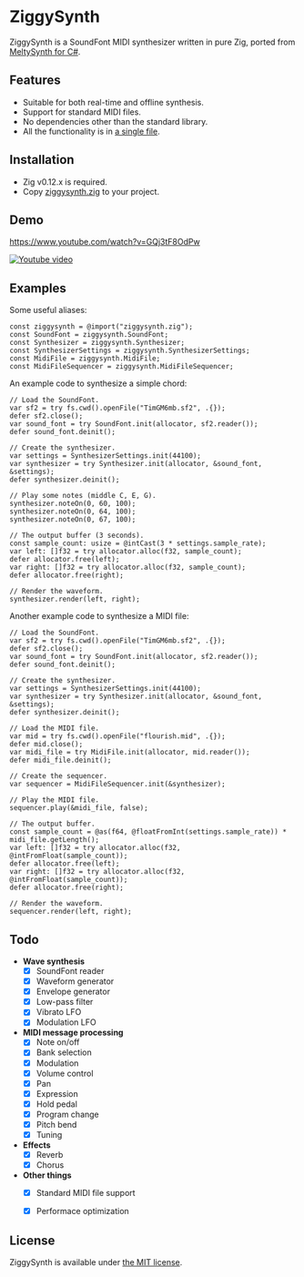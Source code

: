 # ZiggySynth

ZiggySynth is a SoundFont MIDI synthesizer written in pure Zig, ported from [MeltySynth for C#](https://github.com/sinshu/meltysynth).



## Features

* Suitable for both real-time and offline synthesis.
* Support for standard MIDI files.
* No dependencies other than the standard library.
* All the functionality is in [a single file](src/ziggysynth.zig).



## Installation

* Zig v0.12.x is required.
* Copy [ziggysynth.zig](src/ziggysynth.zig) to your project.



## Demo

https://www.youtube.com/watch?v=GQj3tF8OdPw

[![Youtube video](https://img.youtube.com/vi/GQj3tF8OdPw/0.jpg)](https://www.youtube.com/watch?v=GQj3tF8OdPw)



## Examples

Some useful aliases:

```zig
const ziggysynth = @import("ziggysynth.zig");
const SoundFont = ziggysynth.SoundFont;
const Synthesizer = ziggysynth.Synthesizer;
const SynthesizerSettings = ziggysynth.SynthesizerSettings;
const MidiFile = ziggysynth.MidiFile;
const MidiFileSequencer = ziggysynth.MidiFileSequencer;
```

An example code to synthesize a simple chord:

```zig
// Load the SoundFont.
var sf2 = try fs.cwd().openFile("TimGM6mb.sf2", .{});
defer sf2.close();
var sound_font = try SoundFont.init(allocator, sf2.reader());
defer sound_font.deinit();

// Create the synthesizer.
var settings = SynthesizerSettings.init(44100);
var synthesizer = try Synthesizer.init(allocator, &sound_font, &settings);
defer synthesizer.deinit();

// Play some notes (middle C, E, G).
synthesizer.noteOn(0, 60, 100);
synthesizer.noteOn(0, 64, 100);
synthesizer.noteOn(0, 67, 100);

// The output buffer (3 seconds).
const sample_count: usize = @intCast(3 * settings.sample_rate);
var left: []f32 = try allocator.alloc(f32, sample_count);
defer allocator.free(left);
var right: []f32 = try allocator.alloc(f32, sample_count);
defer allocator.free(right);

// Render the waveform.
synthesizer.render(left, right);
```

Another example code to synthesize a MIDI file:

```zig
// Load the SoundFont.
var sf2 = try fs.cwd().openFile("TimGM6mb.sf2", .{});
defer sf2.close();
var sound_font = try SoundFont.init(allocator, sf2.reader());
defer sound_font.deinit();

// Create the synthesizer.
var settings = SynthesizerSettings.init(44100);
var synthesizer = try Synthesizer.init(allocator, &sound_font, &settings);
defer synthesizer.deinit();

// Load the MIDI file.
var mid = try fs.cwd().openFile("flourish.mid", .{});
defer mid.close();
var midi_file = try MidiFile.init(allocator, mid.reader());
defer midi_file.deinit();

// Create the sequencer.
var sequencer = MidiFileSequencer.init(&synthesizer);

// Play the MIDI file.
sequencer.play(&midi_file, false);

// The output buffer.
const sample_count = @as(f64, @floatFromInt(settings.sample_rate)) * midi_file.getLength();
var left: []f32 = try allocator.alloc(f32, @intFromFloat(sample_count));
defer allocator.free(left);
var right: []f32 = try allocator.alloc(f32, @intFromFloat(sample_count));
defer allocator.free(right);

// Render the waveform.
sequencer.render(left, right);
```



## Todo

* __Wave synthesis__
    - [x] SoundFont reader
    - [x] Waveform generator
    - [x] Envelope generator
    - [x] Low-pass filter
    - [x] Vibrato LFO
    - [x] Modulation LFO
* __MIDI message processing__
    - [x] Note on/off
    - [x] Bank selection
    - [x] Modulation
    - [x] Volume control
    - [x] Pan
    - [x] Expression
    - [x] Hold pedal
    - [x] Program change
    - [x] Pitch bend
    - [x] Tuning
* __Effects__
    - [x] Reverb
    - [x] Chorus
* __Other things__
    - [x] Standard MIDI file support
    - [x] Performace optimization



## License

ZiggySynth is available under [the MIT license](LICENSE.txt).
